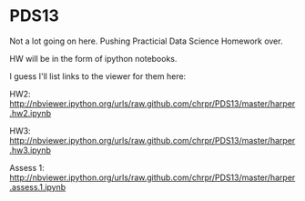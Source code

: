 PDS13
=====

Not a lot going on here. Pushing Practicial Data Science Homework over.

HW will be in the form of ipython notebooks.

I guess I'll list links to the viewer for them here:

HW2: http://nbviewer.ipython.org/urls/raw.github.com/chrpr/PDS13/master/harper.hw2.ipynb

HW3: http://nbviewer.ipython.org/urls/raw.github.com/chrpr/PDS13/master/harper.hw3.ipynb

Assess 1: http://nbviewer.ipython.org/urls/raw.github.com/chrpr/PDS13/master/harper.assess.1.ipynb

